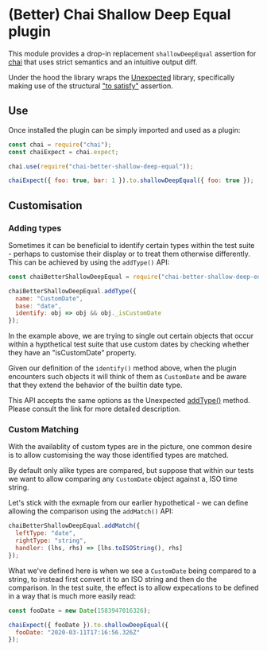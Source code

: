 # (Better) Chai Shallow Deep Equal plugin

This module provides a drop-in replacement `shallowDeepEqual`
assertion for [chai](https://www.chaijs.com) that uses strict
semantics and an intuitive output diff.

Under the hood the library wraps the [Unexpected](https://unexpected.js.org)
library, specifically making use of the structural
["to satisfy"](https://unexpected.js.org/assertions/any/to-satisfy/) assertion.

## Use

Once installed the plugin can be simply imported and used as a plugin:

```js
const chai = require("chai");
const chaiExpect = chai.expect;

chai.use(require("chai-better-shallow-deep-equal"));

chaiExpect({ foo: true, bar: 1 }).to.shallowDeepEqual({ foo: true });
```

## Customisation

### Adding types

Sometimes it can be beneficial to identify certain types within
the test suite - perhaps to customise their display or to treat
them otherwise differently. This can be achieved by using the
`addType()` API:

```js
const chaiBetterShallowDeepEqual = require("chai-better-shallow-deep-equal");

chaiBetterShallowDeepEqual.addType({
  name: "CustomDate",
  base: "date",
  identify: obj => obj && obj._isCustomDate
});
```

In the example above, we are trying to single out certain objects
that occur within a hypthetical test suite that use custom dates
by checking whether they have an "isCustomDate" property.

Given our definition of the `identify()` method above, when the
plugin encounters such objects it will think of them as `CustomDate`
and be aware that they extend the behavior of the builtin date type.

This API accepts the same options as the Unexpected
[addType()](https://unexpected.js.org/api/addType/) method.
Please consult the link for more detailed description.

### Custom Matching

With the availablity of custom types are in the picture, one common
desire is to allow customising the way those identified types are
matched.

By default only alike types are compared, but suppose that within
our tests we want to allow comparing any `CustomDate` object against
a, ISO time string.

Let's stick with the exmaple from our earlier hypothetical - we can
define allowing the comparison using the `addMatch()` API:

```js
chaiBetterShallowDeepEqual.addMatch({
  leftType: "date",
  rightType: "string",
  handler: (lhs, rhs) => [lhs.toISOString(), rhs]
});
```

What we've defined here is when we see a `CustomDate` being compared
to a string, to instead first convert it to an ISO string and then do
the comparison. In the test suite, the effect is to allow expecations
to be defined in a way that is much more easily read:

```js
const fooDate = new Date(1583947016326);

chaiExpect({ fooDate }).to.shallowDeepEqual({
  fooDate: "2020-03-11T17:16:56.326Z"
});
```
